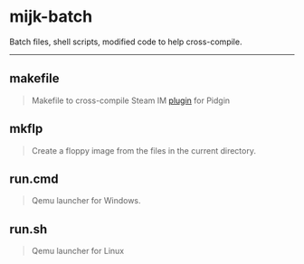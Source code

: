 # mijk-batch #

Batch files, shell scripts, modified code to help cross-compile.

----------
## makefile 

> Makefile to cross-compile Steam IM [plugin](https://github.com/EionRobb/pidgin-opensteamworks) for Pidgin
 
## mkflp
>Create a floppy image from the files in the current directory.

## run.cmd
>Qemu launcher for Windows.

## run.sh
>Qemu launcher for Linux
